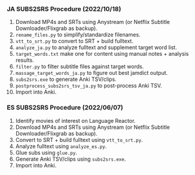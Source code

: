 ### JA SUBS2SRS Procedure (2022/10/18)
1. Download MP4s and SRTs using Anystream (or Netflix Subtitle Downloader/Flixgrab as backup).
2. `rename_files.py` to simplify/standardize filenames.
3. `vtt_to_srt.py` to convert to SRT + build fulltext.
4. `analyze_ja.py` to analyze fulltext and supplement target word list.
5. `target_words.txt` make one for content using manual notes + analysis results.
6. `filter.py` to filter subtitle files against target words.
7. `massage_target_words_ja.py` to figure out best jamdict output.
8. `subs2srs.exe` to generate Anki TSV/clips.
9. `postprocess_subs2srs_tsv_ja.py` to post-process Anki TSV.
10. Import into Anki.

### ES SUBS2SRS Procedure (2022/06/07)
1. Identify movies of interest on Language Reactor.
2. Download MP4s and SRTs using Anystream (or Netflix Subtitle Downloader/Flixgrab as backup).
3. Convert to SRT + build fulltext using `vtt_to_srt.py`.
4. Analyze fulltext using `analyze_es.py`.
5. Glue subs using `glue.py`.
6. Generate Anki TSV/clips using `subs2srs.exe`.
7. Import into Anki.
